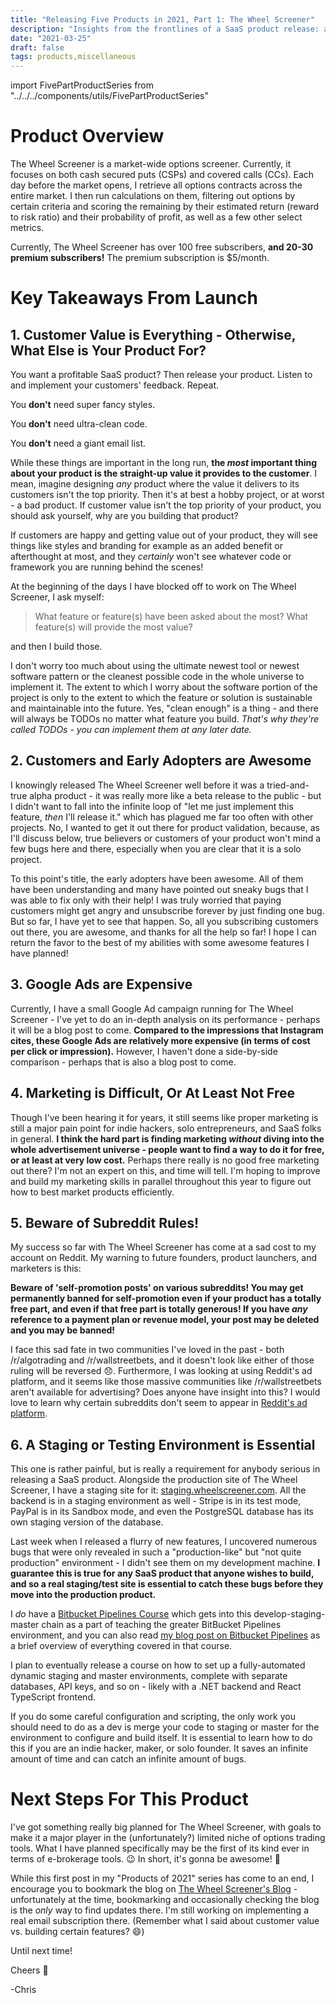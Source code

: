 ```yaml
---
title: "Releasing Five Products in 2021, Part 1: The Wheel Screener"
description: "Insights from the frontlines of a SaaS product release: an advanced cash secured put (CSP) and covered call (CC) options screener."
date: "2021-03-25"
draft: false
tags: products,miscellaneous
---
```


import FivePartProductSeries from "../../../components/utils/FivePartProductSeries"

<FivePartProductSeries dontLinkURL="/blog/releasing-5-products-in-2021-part-1-the-wheel-screener" isProductPage="true"/>

<!-- Stuff for medium: -->
<!-- # Greetings!

Hi everyone! You may recognize me from other full stack posts I've published here in The Startup relating to specific software challenges, some of which include:

https://medium.com/swlh/extending-react-standard-types-to-allow-for-children-as-a-function-ba7fdde52e0b

https://medium.com/swlh/c-net-core-and-typescript-using-generics-and-linq-to-secure-and-filter-operations-on-your-e85e23e065c3

https://medium.com/swlh/magento-2-ip-location-detection-geoip-and-store-context-control-using-the-ipstack-api-b48c17cc19c7

Today, I'm proud to say that I'm able to post here with an actual product of mine, and even prouder to say that it's my **first ever successful and profitable SaaS product!** * If you've liked my other code-based posts, I hope you'll read this one, and that you'll gain some insights into the other side of product development: marketing and the real-world product launch.

*Stay tuned, this post here talks about just the first of potentially **_five_** products I want to release in 2021! -->

# Product Overview

The Wheel Screener is a market-wide options screener. Currently, it focuses on both cash secured puts (CSPs) and covered calls (CCs). Each day before the market opens, I retrieve all options contracts across the entire market. I then run calculations on them, filtering out options by certain criteria and scoring the remaining by their estimated return (reward to risk ratio) and their probability of profit, as well as a few other select metrics.

Currently, The Wheel Screener has over 100 free subscribers, **and 20-30 premium subscribers!** The premium subscription is $5/month.

# Key Takeaways From Launch

## 1. Customer Value is Everything - Otherwise, What Else is Your Product For?

You want a profitable SaaS product? Then release your product. Listen to and implement your customers' feedback. Repeat. 

You **don't** need super fancy styles.

You **don't** need ultra-clean code.

You **don't** need a giant email list.

While these things are important in the long run, **the _most_ important thing about your product is the straight-up value it provides to the customer**. I mean, imagine designing _any_ product where the value it delivers to its customers isn't the top priority. Then it's at best a hobby project, or at worst - a bad product. If customer value isn't the top priority of your product, you should ask yourself, why are you building that product? 

If customers are happy and getting value out of your product, they will see things like styles and branding for example as an added benefit or afterthought at most, and they _certainly_ won't see whatever code or framework you are running behind the scenes!

At the beginning of the days I have blocked off to work on The Wheel Screener, I ask myself: 

>What feature or feature(s) have been asked about the most? What feature(s) will provide the most value?

and then I build those. 

I don't worry too much about using the ultimate newest tool or newest software pattern or the cleanest possible code in the whole universe to implement it. The extent to which I worry about the software portion of the project is only to the extent to which the feature or solution is sustainable and maintainable into the future. Yes, "clean enough" is a thing - and there will always be TODOs no matter what feature you build. _That's why they're called TODOs - you can implement them at any later date._

## 2. Customers and Early Adopters are Awesome

I knowingly released The Wheel Screener well before it was a tried-and-true alpha product - it was really more like a beta release to the public - but I didn't want to fall into the infinite loop of "let me just implement this feature, _then_ I'll release it." which has plagued me far too often with other projects. No, I wanted to get it out there for product validation, because, as I'll discuss below, true believers or customers of your product won't mind a few bugs here and there, especially when you are clear that it is a solo project.

To this point's title, the early adopters have been awesome. All of them have been understanding and many have pointed out sneaky bugs that I was able to fix only with their help! I was truly worried that paying customers might get angry and unsubscribe forever by just finding one bug. But so far, I have yet to see that happen. So, all you subscribing customers out there, you are awesome, and thanks for all the help so far! I hope I can return the favor to the best of my abilities with some awesome features I have planned!

## 3. Google Ads are Expensive

Currently, I have a small Google Ad campaign running for The Wheel Screener - I've yet to do an in-depth analysis on its performance - perhaps it will be a blog post to come. **Compared to the impressions that Instagram cites, these Google Ads are relatively more expensive (in terms of cost per click or impression).** However, I haven't done a side-by-side comparison - perhaps that is also a blog post to come.

## 4. Marketing is Difficult, Or At Least Not Free

Though I've been hearing it for years, it still seems like proper marketing is still a major pain point for indie hackers, solo entrepreneurs, and SaaS folks in general. **I think the hard part is finding marketing _without_ diving into the whole advertisement universe - people want to find a way to do it for free, or at least at very low cost.** Perhaps there really is no good free marketing out there? I'm not an expert on this, and time will tell. I'm hoping to improve and build my marketing skills in parallel throughout this year to figure out how to best market products efficiently.

## 5. Beware of Subreddit Rules!

My success so far with The Wheel Screener has come at a sad cost to my account on Reddit. My warning to future founders, product launchers, and marketers is this: 

**Beware of 'self-promotion posts' on various subreddits! You may get permanently banned for self-promotion even if your product has a totally free part, and even if that free part is totally generous! If you have _any_ reference to a payment plan or revenue model, your post may be deleted and you may be banned!**

I face this sad fate in two communities I've loved in the past - both /r/algotrading and /r/wallstreetbets, and it doesn't look like either of those ruling will be reversed 😞. Furthermore, I was looking at using Reddit's ad platform, and it seems like those massive communities like /r/wallstreetbets aren't available for advertising? Does anyone have insight into this? I would love to learn why certain subreddits don't seem to appear in [Reddit's ad platform](https://ads.reddit.com/).

## 6. A Staging or Testing Environment is Essential

This one is rather painful, but is really a requirement for anybody serious in releasing a SaaS product. Alongside the production site of The Wheel Screener, I have a staging site for it: [staging.wheelscreener.com](staging.wheelscreener.com). All the backend is in a staging environment as well - Stripe is in its test mode, PayPal is in its Sandbox mode, and even the PostgreSQL database has its own staging version of the database. 

Last week when I released a flurry of new features, I uncovered numerous bugs that were only revealed in such a "production-like" but "not quite production" environment - I didn't see them on my development machine. **I guarantee this is true for any SaaS product that anyone wishes to build, and so a real staging/test site is essential to catch these bugs before they move into the production product.** 

I _do_ have a [Bitbucket Pipelines Course](https://www.udemy.com/course/mastering-bitbucket-pipelines/?referralCode=1D00780943BAE3B9685B) which gets into this develop-staging-master chain as a part of teaching the greater BitBucket Pipelines environment, and you can also read [my blog post on Bitbucket Pipelines](https://chrisfrew.in/blog/mastering-bitbucket-pipelines-for-ci-and-cd/) as a brief overview of everything covered in that course. 

I plan to eventually release a course on how to set up a fully-automated dynamic staging and master environments, complete with separate databases, API keys, and so on - likely with a .NET backend and React TypeScript frontend. 

If you do some careful configuration and scripting, the only work you should need to do as a dev is merge your code to staging or master for the environment to configure and build itself. It is essential to learn how to do this if you are an indie hacker, maker, or solo founder. It saves an infinite amount of time and can catch an infinite amount of bugs.

# Next Steps For This Product

I've got something really big planned for The Wheel Screener, with goals to make it a major player in the (unfortunately?) limited niche of options trading tools. What I have planned specifically may be the first of its kind ever in terms of e-brokerage tools. 😉 In short, it's gonna be awesome! 🚀

While this first post in my "Products of 2021" series has come to an end, I encourage you to bookmark the blog on [The Wheel Screener's Blog](https://wheelscreener.com/blog) - unfortunately at the time, bookmarking and occasionally checking the blog is the _only_ way to find updates there. I'm still working on implementing a real email subscription there. (Remember what I said about customer value vs. building certain features? 😄)

Until next time!

Cheers 🍺

-Chris